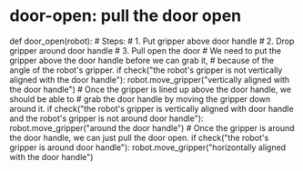 

# door-open: pull the door open
def door_open(robot):
    # Steps:
    #  1. Put gripper above door handle
    #  2. Drop gripper around door handle
    #  3. Pull open the door
    # We need to put the gripper above the door handle before we can grab it, 
    # because of the angle of the robot's gripper.
    if check("the robot's gripper is not vertically aligned with the door handle"):
        robot.move_gripper("vertically aligned with the door handle")
    # Once the gripper is lined up above the door handle, we should be able to
    # grab the door handle by moving the gripper down around it.
    if check("the robot's gripper is vertically aligned with door handle and the robot's gripper is not around door handle"):
        robot.move_gripper("around the door handle")
    # Once the gripper is around the door handle, we can just pull the door open.
    if check("the robot's gripper is around door handle"):
        robot.move_gripper("horizontally aligned with the door handle")